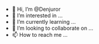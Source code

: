 - 👋 Hi, I’m @Denjuror
- 👀 I’m interested in ...
- 🌱 I’m currently learning ...
- 💞️ I’m looking to collaborate on ...
- 📫 How to reach me ...

<!---
Denjuror/Denjuror is a ✨ special ✨ repository because its `README.md` (this file) appears on your GitHub profile.
You can click the Preview link to take a look at your changes.
--->
